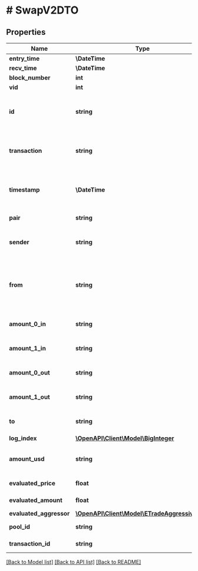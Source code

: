 # # SwapV2DTO

## Properties

Name | Type | Description | Notes
------------ | ------------- | ------------- | -------------
**entry_time** | **\DateTime** |  | [optional]
**recv_time** | **\DateTime** |  | [optional]
**block_number** | **int** |  | [optional]
**vid** | **int** |  | [optional]
**id** | **string** | Transaction hash plus index in Transaction swap array. | [optional]
**transaction** | **string** | Reference to transaction swap was included in. | [optional]
**timestamp** | **\DateTime** | Timestamp of swap, used for sorted lookups. | [optional]
**pair** | **string** | Reference to pair. | [optional]
**sender** | **string** | Address that initiated the swap. | [optional]
**from** | **string** | The EOA (Externally Owned Account) that initiated the transaction. | [optional]
**amount_0_in** | **string** | Amount of token0 sold. | [optional]
**amount_1_in** | **string** | Amount of token1 sold. | [optional]
**amount_0_out** | **string** | Amount of token0 received. | [optional]
**amount_1_out** | **string** | Amount of token1 received. | [optional]
**to** | **string** | Recipient of output tokens. | [optional]
**log_index** | [**\OpenAPI\Client\Model\BigInteger**](BigInteger.md) |  | [optional]
**amount_usd** | **string** | Derived amount of tokens sold in USD. | [optional]
**evaluated_price** | **float** |  | [optional] [readonly]
**evaluated_amount** | **float** |  | [optional] [readonly]
**evaluated_aggressor** | [**\OpenAPI\Client\Model\ETradeAggressiveSide**](ETradeAggressiveSide.md) |  | [optional]
**pool_id** | **string** |  | [optional] [readonly]
**transaction_id** | **string** |  | [optional] [readonly]

[[Back to Model list]](../../README.md#models) [[Back to API list]](../../README.md#endpoints) [[Back to README]](../../README.md)
